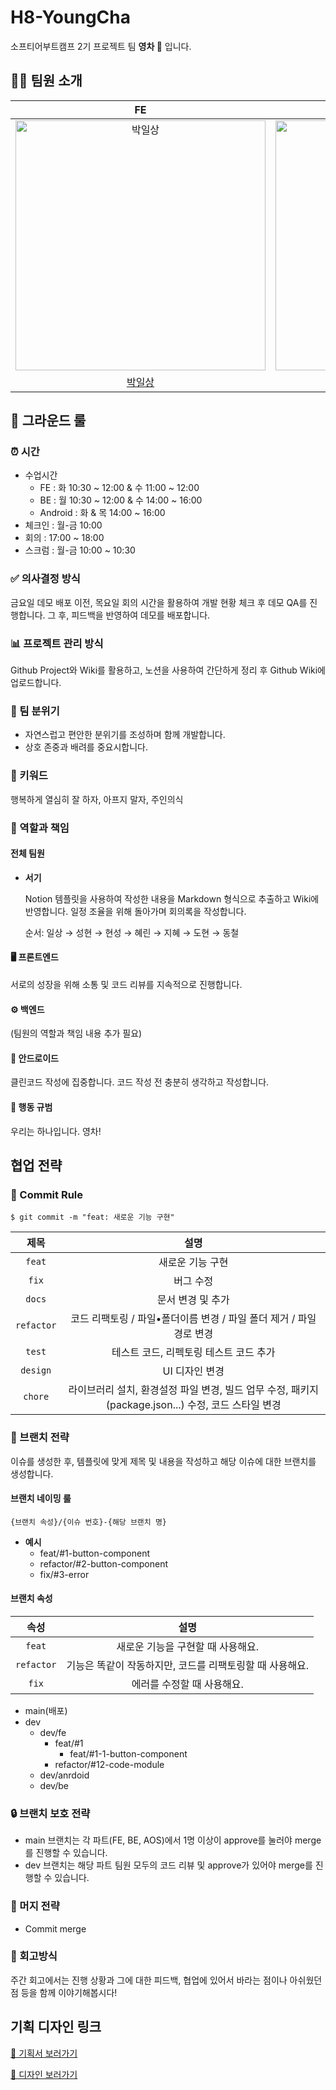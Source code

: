 # H8-YoungCha

소프티어부트캠프 2기 프로젝트 팀 **영차 🚙** 입니다.

## 👨‍💻 팀원 소개

|                                          FE                                          |                                         FE                                          |                                          FE                                          |                                           BE                                           |                                            BE                                             |                                             AOS                                              |                                          AOS                                           |
| :----------------------------------------------------------------------------------: | :---------------------------------------------------------------------------------: | :----------------------------------------------------------------------------------: | :------------------------------------------------------------------------------------: | :---------------------------------------------------------------------------------------: | :------------------------------------------------------------------------------------------: | :------------------------------------------------------------------------------------: |
| <img src="https://avatars.githubusercontent.com/1lsang" width="400px" alt="박일상"/> | <img src="https://avatars.githubusercontent.com/jhyep" width="400px" alt="박지혜"/> | <img src="https://avatars.githubusercontent.com/bae-sh" width="400px" alt="배성현"/> | <img src="https://avatars.githubusercontent.com/csct3434" width="400px" alt="김동철"/> | <img src="https://avatars.githubusercontent.com/dohyeon-han" width="400px" alt="한도현"/> | <img src="https://avatars.githubusercontent.com/hyeonseongkang" width="400px" alt="강현성"/> | <img src="https://avatars.githubusercontent.com/DEVxMOON" width="400px" alt="정혜린"/> |
|                    [박일상](https://github.com/tributetothemoon)                     |                         [박지혜](https://github.com/jhyep)                          |                         [배성현](https://github.com/bae-sh)                          |                         [김동철](https://github.com/csct3434)                          |                         [한도현](https://github.com/dohyeon-han)                          |                         [강현성](https://github.com/hyeonseongkang)                          |                         [정혜린](https://github.com/DEVxMOON)                          |

## 📜 그라운드 룰

### ⏰ 시간

- 수업시간
  - FE : 화 10:30 ~ 12:00 & 수 11:00 ~ 12:00
  - BE : 월 10:30 ~ 12:00 & 수 14:00 ~ 16:00
  - Android : 화 & 목 14:00 ~ 16:00
- 체크인 : 월-금 10:00
- 회의 : 17:00 ~ 18:00
- 스크럼 : 월-금 10:00 ~ 10:30

### ✅ 의사결정 방식

금요일 데모 배포 이전, 목요일 회의 시간을 활용하여 개발 현황 체크 후 데모 QA를 진행합니다. 그 후, 피드백을 반영하여 데모를 배포합니다.

### 📊 프로젝트 관리 방식

Github Project와 Wiki를 활용하고, 노션을 사용하여 간단하게 정리 후 Github Wiki에 업로드합니다.

### 🌈 팀 분위기

- 자연스럽고 편안한 분위기를 조성하며 함께 개발합니다.
- 상호 존중과 배려를 중요시합니다.

### 🔑 키워드

행복하게 열심히 잘 하자, 아프지 말자, 주인의식

### 👥 역할과 책임

#### 전체 팀원

- **서기**

  Notion 템플릿을 사용하여 작성한 내용을 Markdown 형식으로 추출하고 Wiki에 반영합니다. 일정 조율을 위해 돌아가며 회의록을 작성합니다.

  순서: 일상 → 성현 → 현성 → 혜린 → 지혜 → 도현 → 동철

#### 🖥️ 프론트엔드

서로의 성장을 위해 소통 및 코드 리뷰를 지속적으로 진행합니다.

#### ⚙️ 백엔드

(팀원의 역할과 책임 내용 추가 필요)

#### 📱 안드로이드

클린코드 작성에 집중합니다.
코드 작성 전 충분히 생각하고 작성합니다.

#### 🤝 행동 규범

우리는 하나입니다. 영차!

## 협업 전략

### 📝 Commit Rule

```shell
$ git commit -m "feat: 새로운 기능 구현"
```

|    제목    |                                                설명                                                 |
| :--------: | :-------------------------------------------------------------------------------------------------: |
|   `feat`   |                                          새로운 기능 구현                                           |
|   `fix`    |                                              버그 수정                                              |
|   `docs`   |                                          문서 변경 및 추가                                          |
| `refactor` |                코드 리팩토링 / 파일•폴더이름 변경 / 파일 폴더 제거 / 파일 경로 변경                 |
|   `test`   |                               테스트 코드, 리펙토링 테스트 코드 추가                                |
|  `design`  |                                           UI 디자인 변경                                            |
|  `chore`   | 라이브러리 설치, 환경설정 파일 변경, 빌드 업무 수정, 패키지(package.json...) 수정, 코드 스타일 변경 |

### 🌿 브랜치 전략

이슈를 생성한 후, 템플릿에 맞게 제목 및 내용을 작성하고 해당 이슈에 대한 브랜치를 생성합니다.

#### 브랜치 네이밍 룰

```plain
{브랜치 속성}/{이슈 번호}-{해당 브랜치 명}
```

- **예시**
  - feat/#1-button-component
  - refactor/#2-button-component
  - fix/#3-error

#### 브랜치 속성

|    속성    |                           설명                           |
| :--------: | :------------------------------------------------------: |
|   `feat`   |            새로운 기능을 구현할 때 사용해요.             |
| `refactor` | 기능은 똑같이 작동하지만, 코드를 리팩토링할 때 사용해요. |
|   `fix`    |                에러를 수정할 때 사용해요.                |

- main(배포)
- dev
  - dev/fe
    - feat/#1
      - feat/#1-1-button-component
    - refactor/#12-code-module
  - dev/anrdoid
  - dev/be

### 🔒 브랜치 보호 전략

- main 브랜치는 각 파트(FE, BE, AOS)에서 1명 이상이 approve를 눌러야 merge를 진행할 수 있습니다.
- dev 브랜치는 해당 파트 팀원 모두의 코드 리뷰 및 approve가 있어야 merge를 진행할 수 있습니다.

### 🔄 머지 전략

- Commit merge

### 🚀 회고방식

주간 회고에서는 진행 상황과 그에 대한 피드백, 협업에 있어서 바라는 점이나 아쉬웠던 점 등을 함께 이야기해봅시다!

## 기획 디자인 링크

[📑 기획서 보러가기](https://www.figma.com/file/1NtR0XBBHbNXK8cE0asX4S/%EC%84%9C%EB%B9%84%EC%8A%A4-%EC%83%81%EC%84%B8%EC%84%A4%EA%B3%84%EC%84%9C?type=design&node-id=172%3A7015&mode=design&t=kr2SIoPz644V6vWb-1)

[🎨 디자인 보러가기](https://www.figma.com/file/aTK27d8JGjSAp8qttQSwgy/Oh,-my-car-set_Handoff?type=design&node-id=8:17111&mode=design&t=Eig1TvDmCVJ4eT5D-1)
